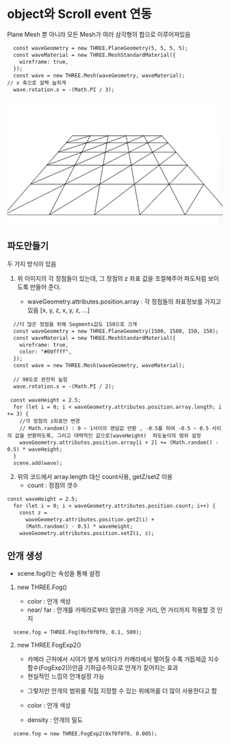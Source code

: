 # object와 Scroll event 연동

Plane Mesh 뿐 아니라 모든 Mesh가 여러 삼각형의 합으로 이루어져있음

```
  const waveGeometry = new THREE.PlaneGeometry(5, 5, 5, 5);
  const waveMaterial = new THREE.MeshStandardMaterial({
    wireframe: true,
  });
  const wave = new THREE.Mesh(waveGeometry, waveMaterial);
// x 축으로 살짝 눕히게
  wave.rotation.x = -(Math.PI / 3);
```

![Mesh](./readme_image.png)

## 파도만들기

두 가지 방식이 있음

1. 위 이미지의 각 정점들이 있는데, 그 정점의 z 좌표 값을 조절해주어 파도처럼 보이도록 만들어 준다.

   - waveGeometry.attributes.position.array : 각 정점들의 좌표정보를 가지고 있음 [x, y, z, x, y, z, ...]

```
  //더 많은 정점을 위해 Segments값도 150으로 크게
  const waveGeometry = new THREE.PlaneGeometry(1500, 1500, 150, 150);
  const waveMaterial = new THREE.MeshStandardMaterial({
    wireframe: true,
    color: "#00ffff",
  });
  const wave = new THREE.Mesh(waveGeometry, waveMaterial);

  // 90도로 완전히 눕힘
  wave.rotation.x = -(Math.PI / 2);

 const waveHeight = 2.5;
  for (let i = 0; i < waveGeometry.attributes.position.array.length; i += 3) {
    //각 정점의 z좌표만 변경
    // Math.random() : 0 ~ 1사이의 랜덤값 반환 , -0.5를 하여 -0.5 ~ 0.5 사이의 값을 반환하도록, 그리고 대략적인 값으로(waveHeight)  파도높이의 범위 설정
    waveGeometry.attributes.position.array[i + 2] += (Math.random() - 0.5) * waveHeight;
  }
  scene.add(wave);
```

2. 위의 코드에서 array.length 대신 count사용, getZ/setZ 이용
   - count : 정점의 갯수

```
const waveHeight = 2.5;
  for (let i = 0; i < waveGeometry.attributes.position.count; i++) {
    const z =
      waveGeometry.attributes.position.getZ(i) +
      (Math.random() - 0.5) * waveHeight;
    waveGeometry.attributes.position.setZ(i, z);
```

## 안개 생성

- scene.fog라는 속성을 통해 설정

1. new THREE.Fog()

   - color : 안개 색상
   - near/ far : 안개를 카메라로부터 얼만큼 가까운 거리, 먼 거리까지 적용할 것 인지

```
  scene.fog = THREE.Fog(0xf0f0f0, 0.1, 500);
```

2. new THREE.FogExp2()

   - 카메라 근처에서 시야가 옅게 보이다가 카메라에서 멀어질 수록 거듭제곱 지수함수(FogExp2())만큼 기하급수적으로 안개가 짙어지는 효과
   - 현실적인 느낌의 안개설정 가능

   * 그렇지만 안개의 범위를 직접 지정할 수 있는 위에꺼를 더 많이 사용한다고 함

   * color : 안개 색상
   * density : 안개의 밀도

```
  scene.fog = new THREE.FogExp2(0xf0f0f0, 0.005);
```
